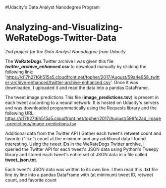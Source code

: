 #Udacity's Data Analyst Nanodegree Program
# Analyzing-and-Visualizing-WeRateDogs-Twitter-Data
_2nd project for the Data Analyst Nanodegree from Udacity_

The **WeRateDogs** Twitter archive
I was given this file  _**twitter_archive_enhanced.csv**_ to download manually by clicking the following link: 'https://d17h27t6h515a5.cloudfront.net/topher/2017/August/59a4e958_twitter-archive-enhanced/twitter-archive-enhanced.csv'. 
Once it was downloaded, I uploaded it and read the data into a pandas DataFrame.

The tweet image predictions
This file (**image_predictions.tsv**) is present in each tweet according to a neural network. It is hosted on Udacity's servers and was downloaded programmatically using the Requests library and the following URL: https://d17h27t6h515a5.cloudfront.net/topher/2017/August/599fd2ad_image-predictions/image-predictions.tsv

Additional data from the Twitter API
I Gather each tweet's retweet count and favorite ("like") count at the minimum and any additional data I found interesting. Using the tweet IDs in the WeRateDogs Twitter archive, I queried the Twitter API for each tweet's JSON data using Python's Tweepy library and stored each tweet's entire set of JSON data in a file called **tweet_json.txt**.

Each tweet's JSON data was written to its own line. I then read this **.txt** file line by line into a pandas DataFrame with (at minimum) tweet ID, retweet count, and favorite count
